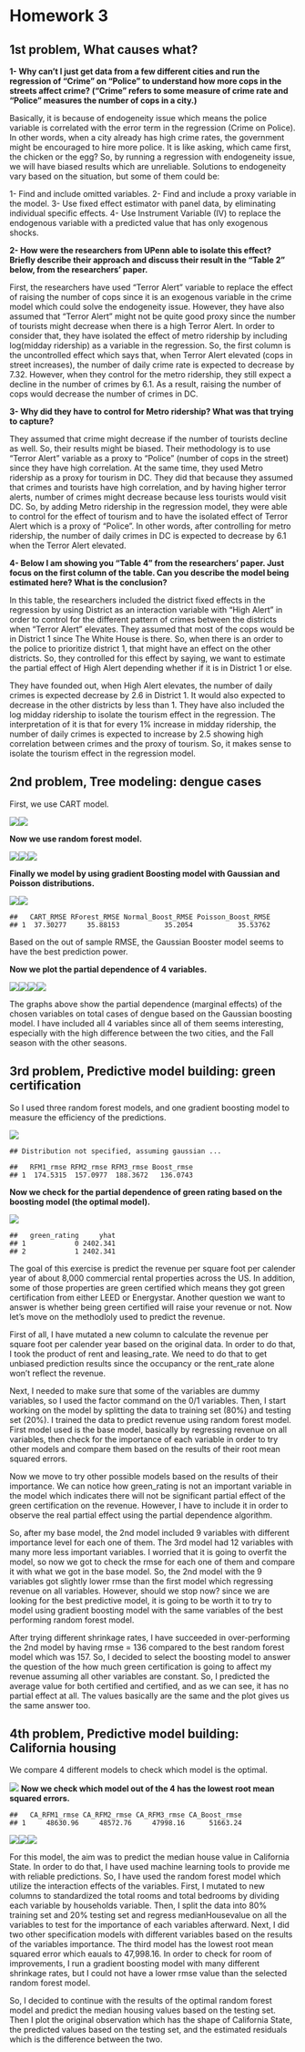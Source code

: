 # Homework 3

## 1st problem, What causes what?

**1- Why can’t I just get data from a few different cities and run the
regression of “Crime” on “Police” to understand how more cops in the
streets affect crime? (“Crime” refers to some measure of crime rate and
“Police” measures the number of cops in a city.)**

Basically, it is because of endogeneity issue which means the police
variable is correlated with the error term in the regression (Crime on
Police). In other words, when a city already has high crime rates, the
government might be encouraged to hire more police. It is like asking,
which came first, the chicken or the egg? So, by running a regression
with endogeneity issue, we will have biased results which are
unreliable. Solutions to endogeneity vary based on the situation, but
some of them could be:

1- Find and include omitted variables. 2- Find and include a proxy
variable in the model. 3- Use fixed effect estimator with panel data, by
eliminating individual specific effects. 4- Use Instrument Variable (IV)
to replace the endogenous variable with a predicted value that has only
exogenous shocks.

**2- How were the researchers from UPenn able to isolate this effect?
Briefly describe their approach and discuss their result in the “Table
2” below, from the researchers’ paper.**

First, the researchers have used “Terror Alert” variable to replace the
effect of raising the number of cops since it is an exogenous variable
in the crime model which could solve the endogeneity issue. However,
they have also assumed that “Terror Alert” might not be quite good proxy
since the number of tourists might decrease when there is a high Terror
Alert. In order to consider that, they have isolated the effect of metro
ridership by including log(midday ridership) as a variable in the
regression. So, the first column is the uncontrolled effect which says
that, when Terror Alert elevated (cops in street increases), the number
of daily crime rate is expected to decrease by 7.32. However, when they
control for the metro ridership, they still expect a decline in the
number of crimes by 6.1. As a result, raising the number of cops would
decrease the number of crimes in DC.

**3- Why did they have to control for Metro ridership? What was that
trying to capture?**

They assumed that crime might decrease if the number of tourists decline
as well. So, their results might be biased. Their methodology is to use
“Terror Alert” variable as a proxy to “Police” (number of cops in the
street) since they have high correlation. At the same time, they used
Metro ridership as a proxy for tourism in DC. They did that because they
assumed that crimes and tourists have high correlation, and by having
higher terror alerts, number of crimes might decrease because less
tourists would visit DC. So, by adding Metro ridership in the regression
model, they were able to control for the effect of tourism and to have
the isolated effect of Terror Alert which is a proxy of “Police”. In
other words, after controlling for metro ridership, the number of daily
crimes in DC is expected to decrease by 6.1 when the Terror Alert
elevated.

**4- Below I am showing you “Table 4” from the researchers’ paper. Just
focus on the first column of the table. Can you describe the model being
estimated here? What is the conclusion?**

In this table, the researchers included the district fixed effects in
the regression by using District as an interaction variable with “High
Alert” in order to control for the different pattern of crimes between
the districts when “Terror Alert” elevates. They assumed that most of
the cops would be in District 1 since The White House is there. So, when
there is an order to the police to prioritize district 1, that might
have an effect on the other districts. So, they controlled for this
effect by saying, we want to estimate the partial effect of High Alert
depending whether if it is in District 1 or else.

They have founded out, when High Alert elevates, the number of daily
crimes is expected decrease by 2.6 in District 1. It would also expected
to decrease in the other districts by less than 1. They have also
included the log midday ridership to isolate the tourism effect in the
regression. The interpretation of it is that for every 1% increase in
midday ridership, the number of daily crimes is expected to increase by
2.5 showing high correlation between crimes and the proxy of tourism.
So, it makes sense to isolate the tourism effect in the regression
model.

## 2nd problem, Tree modeling: dengue cases

First, we use CART model.

![](ECO-395-Homework-3--Ahmed-Almezail_files/figure-markdown_strict/unnamed-chunk-4-1.png)![](ECO-395-Homework-3--Ahmed-Almezail_files/figure-markdown_strict/unnamed-chunk-4-2.png)

**Now we use random forest model.**

![](ECO-395-Homework-3--Ahmed-Almezail_files/figure-markdown_strict/unnamed-chunk-5-1.png)![](ECO-395-Homework-3--Ahmed-Almezail_files/figure-markdown_strict/unnamed-chunk-5-2.png)![](ECO-395-Homework-3--Ahmed-Almezail_files/figure-markdown_strict/unnamed-chunk-5-3.png)

**Finally we model by using gradient Boosting model with Gaussian and
Poisson distributions.**

![](ECO-395-Homework-3--Ahmed-Almezail_files/figure-markdown_strict/unnamed-chunk-6-1.png)![](ECO-395-Homework-3--Ahmed-Almezail_files/figure-markdown_strict/unnamed-chunk-6-2.png)

    ##   CART_RMSE RForest_RMSE Normal_Boost_RMSE Poisson_Boost_RMSE
    ## 1  37.30277     35.88153           35.2054           35.53762

Based on the out of sample RMSE, the Gaussian Booster model seems to
have the best prediction power.

**Now we plot the partial dependence of 4 variables.**

![](ECO-395-Homework-3--Ahmed-Almezail_files/figure-markdown_strict/unnamed-chunk-8-1.png)![](ECO-395-Homework-3--Ahmed-Almezail_files/figure-markdown_strict/unnamed-chunk-8-2.png)![](ECO-395-Homework-3--Ahmed-Almezail_files/figure-markdown_strict/unnamed-chunk-8-3.png)![](ECO-395-Homework-3--Ahmed-Almezail_files/figure-markdown_strict/unnamed-chunk-8-4.png)

The graphs above show the partial dependence (marginal effects) of the
chosen variables on total cases of dengue based on the Gaussian boosting
model. I have included all 4 variables since all of them seems
interesting, especially with the high difference between the two cities,
and the Fall season with the other seasons.

## 3rd problem, Predictive model building: green certification

So I used three random forest models, and one gradient boosting model to
measure the efficiency of the predictions.

![](ECO-395-Homework-3--Ahmed-Almezail_files/figure-markdown_strict/unnamed-chunk-11-1.png)

    ## Distribution not specified, assuming gaussian ...

    ##   RFM1_rmse RFM2_rmse RFM3_rmse Boost_rmse
    ## 1  174.5315  157.0977  188.3672   136.0743

**Now we check for the partial dependence of green rating based on the
boosting model (the optimal model).**

![](ECO-395-Homework-3--Ahmed-Almezail_files/figure-markdown_strict/unnamed-chunk-12-1.png)

    ##   green_rating     yhat
    ## 1            0 2402.341
    ## 2            1 2402.341

The goal of this exercise is predict the revenue per square foot per
calender year of about 8,000 commercial rental properties across the US.
In addition, some of those properties are green certified which means
they got green certification from either LEED or Energystar. Another
question we want to answer is whether being green certified will raise
your revenue or not. Now let’s move on the methodloly used to predict
the revenue.

First of all, I have mutated a new column to calculate the revenue per
square foot per calender year based on the original data. In order to do
that, I took the product of rent and leasing\_rate. We need to do that
to get unbiased prediction results since the occupancy or the rent\_rate
alone won’t reflect the revenue.

Next, I needed to make sure that some of the variables are dummy
variables, so I used the factor command on the 0/1 variables. Then, I
start working on the model by splitting the data to training set (80%)
and testing set (20%). I trained the data to predict revenue using
random forest model. First model used is the base model, basically by
regressing revenue on all variables, then check for the importance of
each variable in order to try other models and compare them based on the
results of their root mean squared errors.

Now we move to try other possible models based on the results of their
importance. We can notice how green\_rating is not an important variable
in the model which indicates there will not be significant partial
effect of the green certification on the revenue. However, I have to
include it in order to observe the real partial effect using the partial
dependence algorithm.

So, after my base model, the 2nd model included 9 variables with
different importance level for each one of them. The 3rd model had 12
variables with many more less important variables. I worried that it is
going to overfit the model, so now we got to check the rmse for each one
of them and compare it with what we got in the base model. So, the 2nd
model with the 9 variables got slightly lower rmse than the first model
which regressing revenue on all variables. However, should we stop now?
since we are looking for the best predictive model, it is going to be
worth it to try to model using gradient boosting model with the same
variables of the best performing random forest model.

After trying different shrinkage rates, I have succeeded in
over-performing the 2nd model by having rmse = 136 compared to the best
random forest model which was 157. So, I decided to select the boosting
model to answer the question of the how much green certification is
going to affect my revenue assuming all other variables are constant.
So, I predicted the average value for both certified and certified, and
as we can see, it has no partial effect at all. The values basically are
the same and the plot gives us the same answer too.

## 4th problem, Predictive model building: California housing

We compare 4 different models to check which model is the optimal.

![](ECO-395-Homework-3--Ahmed-Almezail_files/figure-markdown_strict/unnamed-chunk-15-1.png)
**Now we check which model out of the 4 has the lowest root mean squared
errors.**

    ##   CA_RFM1_rmse CA_RFM2_rmse CA_RFM3_rmse CA_Boost_rmse
    ## 1     48630.96     48572.76     47998.16      51663.24

![](ECO-395-Homework-3--Ahmed-Almezail_files/figure-markdown_strict/unnamed-chunk-17-1.png)![](ECO-395-Homework-3--Ahmed-Almezail_files/figure-markdown_strict/unnamed-chunk-17-2.png)![](ECO-395-Homework-3--Ahmed-Almezail_files/figure-markdown_strict/unnamed-chunk-17-3.png)

For this model, the aim was to predict the median house value in
California State. In order to do that, I have used machine learning
tools to provide me with reliable predictions. So, I have used the
random forest model which utilize the interaction effects of the
variables. First, I mutated to new columns to standardized the total
rooms and total bedrooms by dividing each variable by households
variable. Then, I split the data into 80% training set and 20% testing
set and regress medianHousevalue on all the variables to test for the
importance of each variables afterward. Next, I did two other
specification models with different variables based on the results of
the variables importance. The third model has the lowest root mean
squared error which eauals to 47,998.16. In order to check for room of
improvements, I run a gradient boosting model with many different
shrinkage rates, but I could not have a lower rmse value than the
selected random forest model.

So, I decided to continue with the results of the optimal random forest
model and predict the median housing values based on the testing set.
Then I plot the original observation which has the shape of California
State, the predicted values based on the testing set, and the estimated
residuals which is the difference between the two.
